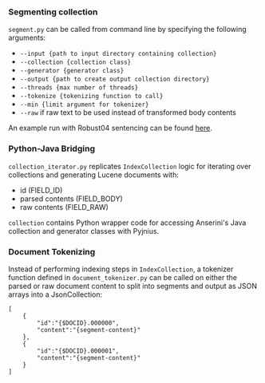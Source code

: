 ### Segmenting collection

`segment.py` can be called from command line by specifying the following arguments:  
- `--input {path to input directory containing collection}`
- `--collection {collection class}`
- `--generator {generator class}`
- `--output {path to create output collection directory}`
- `--threads {max number of threads} `
- `--tokenize {tokenizing function to call}`
- `--min {limit argument for tokenizer}`
- `--raw` if raw text to be used instead of transformed body contents  

An example run with Robust04 sentencing can be found [here](example/robust04.md).

### Python-Java Bridging

`collection_iterator.py` replicates `IndexCollection` logic for iterating over collections and generating Lucene documents with:
- id (FIELD_ID) 
- parsed contents (FIELD_BODY)
- raw contents (FIELD_RAW)  

`collection` contains Python wrapper code for accessing Anserini's Java collection and generator classes with Pyjnius.  

### Document Tokenizing

Instead of performing indexing steps in `IndexCollection`, a tokenizer function defined in `document_tokenizer.py` 
can be called on either the parsed or raw document content to split into segments and output as JSON arrays into a JsonCollection:  

```
[
    {
        "id":"{$DOCID}.000000",
        "content":"{segment-content}"
    },
    {
        "id":"{$DOCID}.000001",
        "content":"{segment-content}"
    }
]
```

